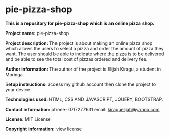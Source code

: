 # pie-pizza-shop

**This is a repository for pie-pizza-shop which is an online pizza shop.**

**Project name:** pie-pizza-shop

**Project description:** The project is about making an online pizza shop which allows the users to select a pizza and order the amount of pizza they want. The user should be able to indicate where the pizza is to be delivered and be able to see the total cost of pizzas ordered and delivery fee. 

**Author information:** The author of the project is Elijah Kiragu, a student in Moringa.

S**etup instructions:** access my github account then clone the project to your device.

**Technologies used:** HTML, CSS AND JAVASCRIPT, JQUERY, BOOTSTRAP.

**Contact information:** phone- 0717277631 email: kiraguelijah@yahoo.com

**License:** MIT License

**Copyright information:** view license
